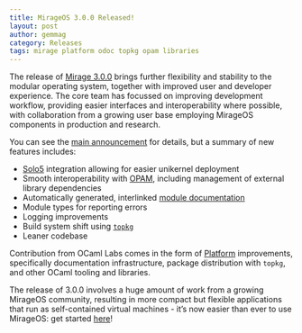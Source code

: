 ```yaml
---
title: MirageOS 3.0.0 Released!
layout: post
author: gemmag
category: Releases
tags: mirage platform odoc topkg opam libraries
---
```


The release of [Mirage 3.0.0](https://mirage.io/) brings further flexibility and stability to the modular operating system, together with improved user and developer experience. The core team has focussed on improving development workflow, providing easier interfaces and interoperability where possible, with collaboration from a growing user base employing MirageOS components in production and research.

You can see the [main announcement](https://mirage.io/blog/announcing-mirage-30-release) for details, but a summary of new features includes: 

* [Solo5](https://github.com/solo5/solo5/tree/master/README.md) integration allowing for easier unikernel deployment
* Smooth interoperability with [OPAM](https://opam.ocaml.org/), including management of external library dependencies
* Automatically generated, interlinked [module documentation](http://docs.mirage.io/)
* Module types for reporting errors
* Logging improvements
* Build system shift using [`topkg`](http://erratique.ch/software/topkg/doc/Topkg.html#basics)
* Leaner codebase

Contribution from OCaml Labs comes in the form of [Platform](http://ocamllabs.io/doc/platform.html) improvements, specifically documentation infrastructure, package distribution with `topkg`, and other OCaml tooling and libraries.

The release of 3.0.0 involves a huge amount of work from a growing MirageOS community, resulting in more compact but flexible applications that run as self-contained virtual machines - it’s now easier than ever to use MirageOS: get started [here](https://mirage.io/wiki/hello-world)!

